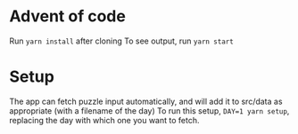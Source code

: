# Advent of code

Run `yarn install` after cloning
To see output, run `yarn start`

# Setup

The app can fetch puzzle input automatically, and will add it to src/data as appropriate (with a filename of the day)
To run this setup, `DAY=1 yarn setup`, replacing the day with which one you want to fetch.
